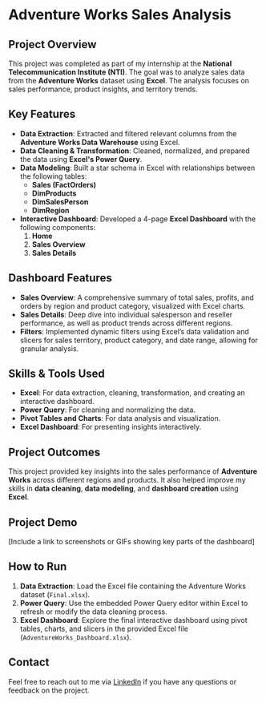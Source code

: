 # Adventure Works Sales Analysis

## Project Overview
This project was completed as part of my internship at the **National Telecommunication Institute (NTI)**. The goal was to analyze sales data from the **Adventure Works** dataset using **Excel**. The analysis focuses on sales performance, product insights, and territory trends.

## Key Features
- **Data Extraction**: Extracted and filtered relevant columns from the **Adventure Works Data Warehouse** using Excel.
- **Data Cleaning & Transformation**: Cleaned, normalized, and prepared the data using **Excel's Power Query**.
- **Data Modeling**: Built a star schema in Excel with relationships between the following tables:
  - **Sales (FactOrders)**
  - **DimProducts**
  - **DimSalesPerson**
  - **DimRegion**
- **Interactive Dashboard**: Developed a 4-page **Excel Dashboard** with the following components:
  1. **Home**
  2. **Sales Overview**
  3. **Sales Details**

## Dashboard Features
- **Sales Overview**: A comprehensive summary of total sales, profits, and orders by region and product category, visualized with Excel charts.
- **Sales Details**: Deep dive into individual salesperson and reseller performance, as well as product trends across different regions.
- **Filters**: Implemented dynamic filters using Excel’s data validation and slicers for sales territory, product category, and date range, allowing for granular analysis.

## Skills & Tools Used
- **Excel**: For data extraction, cleaning, transformation, and creating an interactive dashboard.
- **Power Query**: For cleaning and normalizing the data.
- **Pivot Tables and Charts**: For data analysis and visualization.
- **Excel Dashboard**: For presenting insights interactively.

## Project Outcomes
This project provided key insights into the sales performance of **Adventure Works** across different regions and products. It also helped improve my skills in **data cleaning**, **data modeling**, and **dashboard creation** using **Excel**.


## Project Demo
[Include a link to screenshots or GIFs showing key parts of the dashboard]

## How to Run
1. **Data Extraction**: Load the Excel file containing the Adventure Works dataset (`Final.xlsx`).
2. **Power Query**: Use the embedded Power Query editor within Excel to refresh or modify the data cleaning process.
3. **Excel Dashboard**: Explore the final interactive dashboard using pivot tables, charts, and slicers in the provided Excel file (`AdventureWorks_Dashboard.xlsx`).

## Contact
Feel free to reach out to me via [LinkedIn](https://www.linkedin.com/in/3bdo-3laa1) if you have any questions or feedback on the project.

